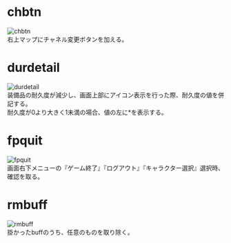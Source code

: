 # chbtn
![chbtn](https://github.com/m1yur1/ToS_Addon/wiki/image/chbtn_00.jpg)  
右上マップにチャネル変更ボタンを加える。  

# durdetail
![durdetail](https://github.com/m1yur1/ToS_Addon/wiki/image/durdetail_00.jpg)  
装備品の耐久度が減少し、画面上部にアイコン表示を行った際、耐久度の値を併記する。  
耐久度が0より大きく1未満の場合、値の左に\*を表示する。  

# fpquit
![fpquit](https://github.com/m1yur1/ToS_Addon/wiki/image/fpquit_00.jpg)  
画面右下メニューの『ゲーム終了』『ログアウト』『キャラクター選択』選択時、確認を取る。  

# rmbuff
![rmbuff](https://github.com/m1yur1/ToS_Addon/wiki/image/rmbuff_02.gif)  
掛かったbuffのうち、任意のものを取り除く。  